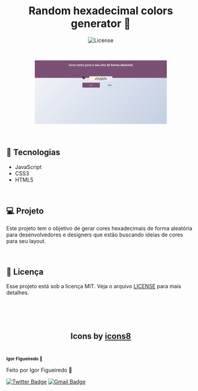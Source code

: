 <br/>
<h1 align="center">Random hexadecimal colors generator 🎨</h1>

<p align="center">
<img alt="License" src="https://img.shields.io/static/v1?label=license&message=MIT&color=49AA26&labelColor=000000">
</p>

<br/>

<p align="center">
    <img src=".github/screenshot.png" width="70%"/>
</p>

<br/>

## 🚀 Tecnologias 
- JavaScript
- CSS3
- HTML5

<br />

## 💻 Projeto

Este projeto tem o objetivo de gerar cores hexadecimais de forma aleatória para desenvolvedores e designers que estão buscando ideias de cores para seu layout.

<br />

## 📝 Licença

Esse projeto está sob a licença MIT. Veja o arquivo [LICENSE](.github/LICENSE.md) para mais detalhes.

<br/>
<br/>
<br/>


<h2 align="center">Icons by <a href="">icons8</a></h2>

 <img style="border-radius: 50%;" src="https://github.com/igorfig.png" width="100px;" alt=""/>
 <br />
 <sub><b>Igor Figueiredo 🚀</b></sub></a>

Feito por Igor Figueiredo 🚀

[![Twitter Badge](https://img.shields.io/badge/-@igufsi-1ca0f1?style=flat-square&labelColor=1ca0f1&logo=twitter&logoColor=white&link=https://twitter.com/igufsi)](https://twitter.com/igufsi)
[![Gmail Badge](https://img.shields.io/badge/-igorfigueiredors@gmail.com-c14438?style=flat-square&logo=Gmail&logoColor=white&link=mailto:igorfigueiredors@gmail.com)](mailto:igorfigueiredors@gmail.com)